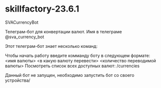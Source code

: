 # skillfactory-23.6.1
SVACurrencyBot

Телеграм-бот для конвертации валют. Имя в телеграме @sva_currency_bot

Этот телеграм-бот знает несколько команд:

Чтобы начать работу введите комманду боту в следующем формате:
<имя валюты> <в какую валюту перевести> <количество переводимой валюты>
Посмотреть список всех доступных валют: /currencies

Данный бот не запущен, необходимо запустить бот со своего устройства/
